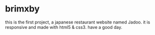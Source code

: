 # brimxby
this is the first project, a japanese restaurant website named Jadoo.
it is responsive and made with html5 & css3.
have a good day.
